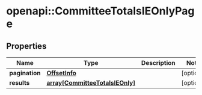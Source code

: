 # openapi::CommitteeTotalsIEOnlyPage


## Properties
Name | Type | Description | Notes
------------ | ------------- | ------------- | -------------
**pagination** | [**OffsetInfo**](OffsetInfo.md) |  | [optional] 
**results** | [**array[CommitteeTotalsIEOnly]**](CommitteeTotalsIEOnly.md) |  | [optional] 


